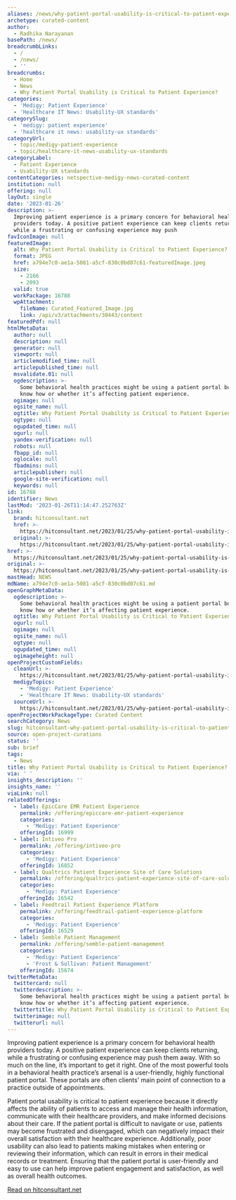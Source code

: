 ```yaml
---
aliases: /news/why-patient-portal-usability-is-critical-to-patient-experience
archetype: curated-content
author:
  - Radhika Narayanan
basePath: /news/
breadcrumbLinks:
  - /
  - /news/
  - ''
breadcrumbs:
  - Home
  - News
  - Why Patient Portal Usability is Critical to Patient Experience?
categories:
  - 'Medigy: Patient Experience'
  - 'Healthcare IT News: Usability-UX standards'
categorySlug:
  - 'medigy: patient experience'
  - 'healthcare it news: usability-ux standards'
categoryUrl:
  - topic/medigy-patient-experience
  - topic/healthcare-it-news-usability-ux-standards
categoryLabel:
  - Patient Experience
  - Usability-UX standards
contentCategories: netspective-medigy-news-curated-content
institution: null
offering: null
layOut: single
date: '2023-01-26'
description: >-
  Improving patient experience is a primary concern for behavioral health
  providers today. A positive patient experience can keep clients returning,
  while a frustrating or confusing experience may push 
favIconImage: null
featuredImage:
  alt: Why Patient Portal Usability is Critical to Patient Experience?
  format: JPEG
  href: a794e7c0-ae1a-5081-a5cf-830c0bd07c61-featuredImage.jpeg
  size:
    - 2166
    - 2093
  valid: true
  workPackage: 16788
  wpAttachment:
    fileName: Curated_Featured_Image.jpg
    link: /api/v3/attachments/30443/content
featuredPdf: null
htmlMetaData:
  author: null
  description: null
  generator: null
  viewport: null
  articlemodified_time: null
  articlepublished_time: null
  msvalidate.01: null
  ogdescription: >-
    Some behavioral health practices might be using a patient portal but don’t
    know how or whether it’s affecting patient experience.
  ogimage: null
  ogsite_name: null
  ogtitle: Why Patient Portal Usability is Critical to Patient Experience
  ogtype: null
  ogupdated_time: null
  ogurl: null
  yandex-verification: null
  robots: null
  fbapp_id: null
  oglocale: null
  fbadmins: null
  articlepublisher: null
  google-site-verification: null
  keywords: null
id: 16788
identifier: News
lastMod: '2023-01-26T11:14:47.252763Z'
link:
  brand: hitconsultant.net
  href: >-
    https://hitconsultant.net/2023/01/25/why-patient-portal-usability-is-critical-to-patient-experience/
  original: >-
    https://hitconsultant.net/2023/01/25/why-patient-portal-usability-is-critical-to-patient-experience/
href: >-
  https://hitconsultant.net/2023/01/25/why-patient-portal-usability-is-critical-to-patient-experience/
original: >-
  https://hitconsultant.net/2023/01/25/why-patient-portal-usability-is-critical-to-patient-experience/
mastHead: NEWS
mdName: a794e7c0-ae1a-5081-a5cf-830c0bd07c61.md
openGraphMetaData:
  ogdescription: >-
    Some behavioral health practices might be using a patient portal but don’t
    know how or whether it’s affecting patient experience.
  ogtitle: Why Patient Portal Usability is Critical to Patient Experience
  ogurl: null
  ogimage: null
  ogsite_name: null
  ogtype: null
  ogupdated_time: null
  ogimageheight: null
openProjectCustomFields:
  cleanUrl: >-
    https://hitconsultant.net/2023/01/25/why-patient-portal-usability-is-critical-to-patient-experience/
  medigyTopics:
    - 'Medigy: Patient Experience'
    - 'Healthcare IT News: Usability-UX standards'
  sourceUrl: >-
    https://hitconsultant.net/2023/01/25/why-patient-portal-usability-is-critical-to-patient-experience/
openProjectWorkPackageType: Curated Content
searchCategory: News
slug: hitconsultant-why-patient-portal-usability-is-critical-to-patient-experience
source: open-project-curations
status: ''
sub: brief
tags:
  - News
title: Why Patient Portal Usability is Critical to Patient Experience?
via: ' '
insights_description: ''
insights_name: ''
viaLink: null
relatedOfferings:
  - label: EpicCare EMR Patient Experience
    permalink: /offering/epiccare-emr-patient-experience
    categories:
      - 'Medigy: Patient Experience'
    offeringId: 16999
  - label: Intiveo Pro
    permalink: /offering/intiveo-pro
    categories:
      - 'Medigy: Patient Experience'
    offeringId: 16852
  - label: Qualtrics Patient Experience Site of Care Solutions
    permalink: /offering/qualtrics-patient-experience-site-of-care-solutions
    categories:
      - 'Medigy: Patient Experience'
    offeringId: 16542
  - label: Feedtrail Patient Experience Platform
    permalink: /offering/feedtrail-patient-experience-platform
    categories:
      - 'Medigy: Patient Experience'
    offeringId: 16529
  - label: Semble Patient Management
    permalink: /offering/semble-patient-management
    categories:
      - 'Medigy: Patient Experience'
      - 'Frost & Sullivan: Patient Management'
    offeringId: 15674
twitterMetaData:
  twittercard: null
  twitterdescription: >-
    Some behavioral health practices might be using a patient portal but don’t
    know how or whether it’s affecting patient experience.
  twittertitle: Why Patient Portal Usability is Critical to Patient Experience
  twitterimage: null
  twitterurl: null
---
```

<p>Improving patient experience is a primary concern for behavioral health providers today. A positive patient experience can keep clients returning, while a frustrating or confusing experience may push them away. With so much on the line, it’s important to get it right. One of the most powerful tools in a behavioral health practice’s arsenal is a user-friendly, highly functional patient portal. These portals are often clients’ main point of connection to a practice outside of appointments.</p><p>Patient portal usability is critical to patient experience because it directly affects the ability of patients to access and manage their health information, communicate with their healthcare providers, and make informed decisions about their care. If the patient portal is difficult to navigate or use, patients may become frustrated and disengaged, which can negatively impact their overall satisfaction with their healthcare experience. Additionally, poor usability can also lead to patients making mistakes when entering or reviewing their information, which can result in errors in their medical records or treatment. Ensuring that the patient portal is user-friendly and easy to use can help improve patient engagement and satisfaction, as well as overall health outcomes.</p><p><a href="https://hitconsultant.net/2023/01/25/why-patient-portal-usability-is-critical-to-patient-experience/">Read on hitconsultant.net</a></p>